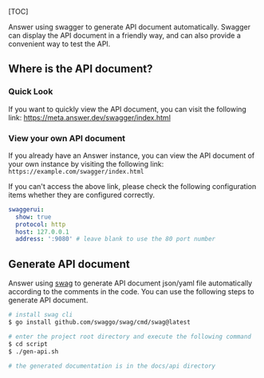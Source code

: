 [TOC]

Answer using swagger to generate API document automatically. Swagger can display the API document in a friendly way, and can also provide a convenient way to test the API.

## Where is the API document?

### Quick Look

If you want to quickly view the API document, you can visit the following link:
https://meta.answer.dev/swagger/index.html

### View your own API document

If you already have an Answer instance, you can view the API document of your own instance by visiting the following link:
`https://example.com/swagger/index.html`

If you can't access the above link, please check the following configuration items whether they are configured correctly.

```yaml title="/data/conf/config.yaml"
swaggerui:
  show: true
  protocol: http
  host: 127.0.0.1
  address: ':9080' # leave blank to use the 80 port number
```

## Generate API document

Answer using [swag](https://github.com/swaggo/swag) to generate API document json/yaml file automatically according to the comments in the code. You can use the following steps to generate API document.

```bash
# install swag cli
$ go install github.com/swaggo/swag/cmd/swag@latest

# enter the project root directory and execute the following command
$ cd script
$ ./gen-api.sh

# the generated documentation is in the docs/api directory
```


